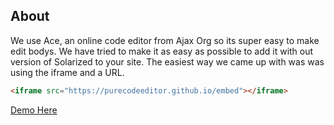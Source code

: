 ## About
We use Ace, an online code editor from Ajax Org so its super easy to make edit bodys.
We have tried to make it as easy as possible to add it with out version of Solarized to your site.
The easiest way we came up with was was using the iframe and a URL.

```html
<iframe src="https://purecodeeditor.github.io/embed"></iframe>
```
[Demo Here](https://purecodeeditor.github.io/embed-demo)
